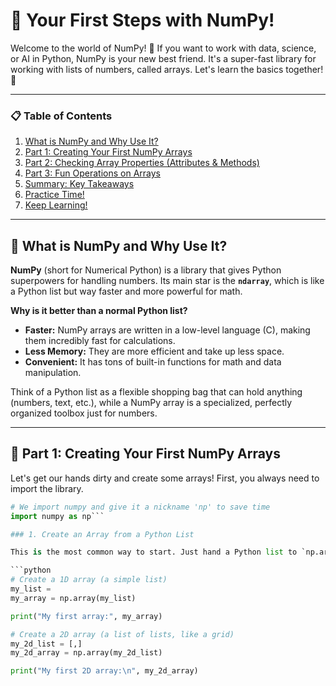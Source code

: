 
# 🐍 Your First Steps with NumPy!

Welcome to the world of NumPy! 📘 If you want to work with data, science, or AI in Python, NumPy is your new best friend. It's a super-fast library for working with lists of numbers, called arrays. Let's learn the basics together! 🎯

---

### 📋 Table of Contents

1.  [What is NumPy and Why Use It?](#-what-is-numpy-and-why-use-it)
2.  [Part 1: Creating Your First NumPy Arrays](#-part-1-creating-your-first-numpy-arrays)
3.  [Part 2: Checking Array Properties (Attributes & Methods)](#-part-2-checking-array-properties-attributes--methods)
4.  [Part 3: Fun Operations on Arrays](#-part-3-fun-operations-on-arrays)
5.  [Summary: Key Takeaways](#-summary--key-takeaways)
6.  [Practice Time!](#-practice-time)
7.  [Keep Learning!](#-keep-learning)

---

## 📖 What is NumPy and Why Use It?

**NumPy** (short for Numerical Python) is a library that gives Python superpowers for handling numbers. Its main star is the **`ndarray`**, which is like a Python list but way faster and more powerful for math.

**Why is it better than a normal Python list?**
*   **Faster:** NumPy arrays are written in a low-level language (C), making them incredibly fast for calculations.
*   **Less Memory:** They are more efficient and take up less space.
*   **Convenient:** It has tons of built-in functions for math and data manipulation.

Think of a Python list as a flexible shopping bag that can hold anything (numbers, text, etc.), while a NumPy array is a specialized, perfectly organized toolbox just for numbers.

---

## 📘 Part 1: Creating Your First NumPy Arrays

Let's get our hands dirty and create some arrays! First, you always need to import the library.

```python
# We import numpy and give it a nickname 'np' to save time
import numpy as np```

### 1. Create an Array from a Python List

This is the most common way to start. Just hand a Python list to `np.array()`.

```python
# Create a 1D array (a simple list)
my_list =
my_array = np.array(my_list)

print("My first array:", my_array)

# Create a 2D array (a list of lists, like a grid)
my_2d_list = [,]
my_2d_array = np.array(my_2d_list)

print("My first 2D array:\n", my_2d_array)
